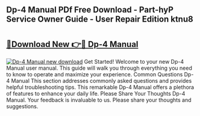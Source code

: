 ## Dp-4 Manual PDf Free Download - Part-hyP Service Owner Guide - User Repair Edition ktnu8

# <h2><a href="http://bc382.oget.top/?id=Dp-4+Manual">🔗Download New 👉🔴 Dp-4 Manual</a></h2>

[![Dp-4 Manual new download](https://i.imgur.com/5g1atiW.png)](http://bc382.oget.top/?id=Dp-4+Manual)
Get Started! Welcome to your new Dp-4 Manual user manual. This guide will walk you through everything you need to know to operate and maximize your experience. Common Questions Dp-4 Manual This section addresses commonly asked questions and provides helpful troubleshooting tips. This remarkable Dp-4 Manual offers a plethora of features to enhance your daily life. Please Share Your Thoughts Dp-4 Manual. Your feedback is invaluable to us. Please share your thoughts and suggestions.
